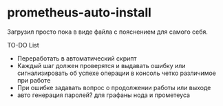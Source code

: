 # prometheus-auto-install
Загрузил просто пока в виде файла с пояснением для самого себя.

TO-DO List

- Переработать в автоматический скрипт
- Каждый шаг должен проверятся и выдавать ошибку или сигнализировать об успехе операции в консоль четко различимое при работе
- При ошибке задавать вопрос о продолжении работы или выходе
- авто генерация паролей? для графаны нода и прометеуса
